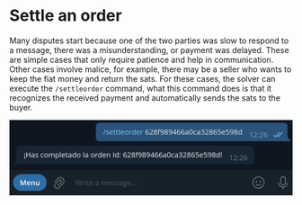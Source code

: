 # Settle an order

Many disputes start because one of the two parties was slow to respond to a message, there was a misunderstanding, or payment was delayed. These are simple cases that only require patience and help in communication.
Other cases involve malice, for example, there may be a seller who wants to keep the fiat money and return the sats. For these cases, the solver can execute the `/settleorder` command, what this command does is that it recognizes the received payment and automatically sends the sats to the buyer.

![Completing an order](./assets/images/settleorder.png)